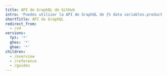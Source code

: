 ```yaml
---
title: API de GraphQL de GitHub
intro: 'Puedes utilizar la API de GraphQL de {% data variables.product.prodname_dotcom %} para crear consultas precisas y flexibles para los datos que necesitas integrar con {% data variables.product.prodname_dotcom %}.'
shortTitle: API de GraphQL
redirect_from:
  - /v4
versions:
  fpt: '*'
  ghes: '*'
  ghae: '*'
children:
  - /overview
  - /reference
  - /guides
---
```


